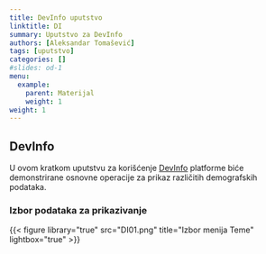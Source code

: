 ```yaml
---
title: DevInfo uputstvo
linktitle: DI
summary: Uputstvo za DevInfo
authors: [Aleksandar Tomašević]
tags: [uputstvo]
categories: []
#slides: od-1
menu:
  example:
    parent: Materijal
    weight: 1
weight: 1
---
```


## DevInfo

U ovom kratkom uputstvu za korišćenje [DevInfo](http://devinfo.stat.gov.rs/Opstine/libraries/aspx/Home.aspx) platforme biće demonstrirane osnovne operacije za prikaz različitih demografskih podataka.

### Izbor podataka za prikazivanje

{{< figure library="true" src="DI01.png" title="Izbor menija Teme" lightbox="true" >}}




